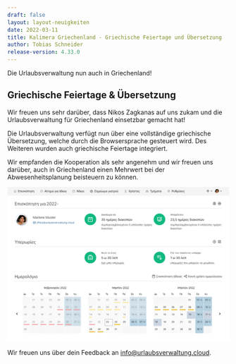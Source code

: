 ```yaml
---
draft: false
layout: layout-neuigkeiten
date: 2022-03-11
title: Kalimera Griechenland - Griechische Feiertage und Übersetzung
author: Tobias Schneider
release-version: 4.33.0
---
```


Die Urlaubsverwaltung nun auch in Griechenland!

<!-- more -->

## Griechische Feiertage & Übersetzung

Wir freuen uns sehr darüber, dass Nikos Zagkanas auf uns zukam und die Urlaubsverwaltung für Griechenland einsetzbar gemacht hat!

Die Urlaubsverwaltung verfügt nun über eine vollständige griechische Übersetzung, welche durch die Browsersprache gesteuert wird. Des Weiteren wurden auch griechische Feiertage integriert.

Wir empfanden die Kooperation als sehr angenehm und wir freuen uns darüber, auch in Griechenland einen Mehrwert bei der Abwesenheitsplanung beisteuern zu können.

<picture>
    <source srcset="greek.avif" type="image/avif" />
    <source srcset="greek.webp" type="image/webp" />
    <img
      src="greek.png"
      alt="Urlaubsverwaltung auf griechisch"
      decoding="async"
      loading="lazy"
      class="rounded-lg"
    />
</picture>

<br/>

Wir freuen uns über dein Feedback an <a href="mailto:info@urlaubsverwaltung.cloud?subject=Feedback">info@urlaubsverwaltung.cloud</a>.
